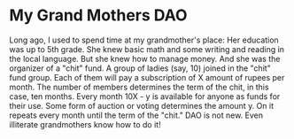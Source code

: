 # My Grand Mothers DAO

Long ago, I used to spend time at my grandmother's place: Her education was up to 5th grade. She knew basic math and some writing and reading in the local language. But she knew how to manage money. And she was the organizer of a "chit" fund. A group of ladies (say, 10) joined in the "chit" fund group. Each of them will pay a subscription of X amount of rupees per month. The number of members determines the term of the chit, in this case, ten months. Every month 10X - y is available for anyone as funds for their use. Some form of auction or voting determines the amount y. On it repeats every month until the term of the "chit." DAO is not new. Even illiterate grandmothers know how to do it!

